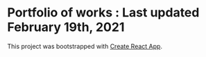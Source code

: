# Portfolio of works : Last updated February 19th, 2021

This project was bootstrapped with [Create React App](https://github.com/facebook/create-react-app).

